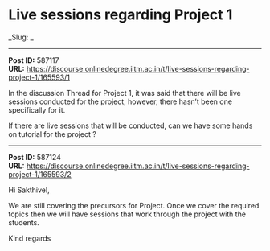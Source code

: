 # Live sessions regarding Project 1
_Slug: _

---
**Post ID:** 587117  
**URL:** https://discourse.onlinedegree.iitm.ac.in/t/live-sessions-regarding-project-1/165593/1  

In the discussion Thread for Project 1, it was said that there will be live sessions conducted for the project, however, there hasn’t been one specifically for it.


If there are live sessions that will be conducted, can we have some hands on tutorial for the project ?

---
**Post ID:** 587124  
**URL:** https://discourse.onlinedegree.iitm.ac.in/t/live-sessions-regarding-project-1/165593/2  

Hi Sakthivel,


We are still covering the precursors for Project. Once we cover the required topics then we will have sessions that work through the project with the students.


Kind regards

